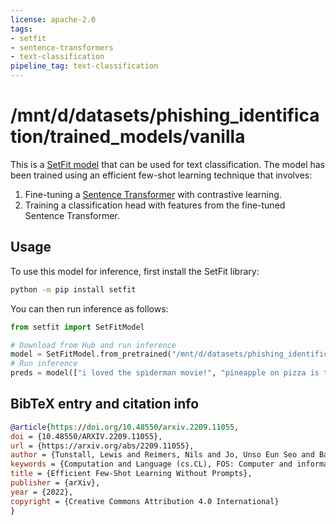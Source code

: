 ```yaml
---
license: apache-2.0
tags:
- setfit
- sentence-transformers
- text-classification
pipeline_tag: text-classification
---
```


# /mnt/d/datasets/phishing_identification/trained_models/vanilla

This is a [SetFit model](https://github.com/huggingface/setfit) that can be used for text classification. The model has been trained using an efficient few-shot learning technique that involves:

1. Fine-tuning a [Sentence Transformer](https://www.sbert.net) with contrastive learning.
2. Training a classification head with features from the fine-tuned Sentence Transformer.

## Usage

To use this model for inference, first install the SetFit library:

```bash
python -m pip install setfit
```

You can then run inference as follows:

```python
from setfit import SetFitModel

# Download from Hub and run inference
model = SetFitModel.from_pretrained("/mnt/d/datasets/phishing_identification/trained_models/vanilla")
# Run inference
preds = model(["i loved the spiderman movie!", "pineapple on pizza is the worst 🤮"])
```

## BibTeX entry and citation info

```bibtex
@article{https://doi.org/10.48550/arxiv.2209.11055,
doi = {10.48550/ARXIV.2209.11055},
url = {https://arxiv.org/abs/2209.11055},
author = {Tunstall, Lewis and Reimers, Nils and Jo, Unso Eun Seo and Bates, Luke and Korat, Daniel and Wasserblat, Moshe and Pereg, Oren},
keywords = {Computation and Language (cs.CL), FOS: Computer and information sciences, FOS: Computer and information sciences},
title = {Efficient Few-Shot Learning Without Prompts},
publisher = {arXiv},
year = {2022},
copyright = {Creative Commons Attribution 4.0 International}
}
```
